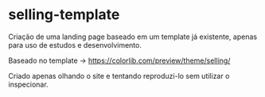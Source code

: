 # selling-template
Criação de uma landing page baseado em um template já existente, apenas para uso de estudos e desenvolvimento.

Baseado no template -> https://colorlib.com/preview/theme/selling/

Criado apenas olhando o site e tentando reproduzi-lo sem utilizar o inspecionar.
